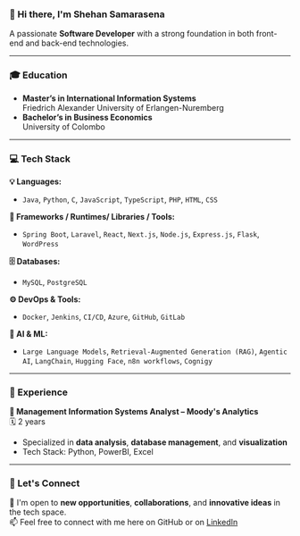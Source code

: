 ### 👋 Hi there, I'm Shehan Samarasena  
A passionate **Software Developer** with a strong foundation in both front-end and back-end technologies.

---

### 🎓 Education  
-  **Master’s in International Information Systems**  
  Friedrich Alexander University of Erlangen-Nuremberg  
-  **Bachelor’s in Business Economics**  
  University of Colombo  

---

### 💻 Tech Stack  

**💡 Languages:**  
- `Java`, `Python`, `C`, `JavaScript`, `TypeScript`, `PHP`, `HTML`, `CSS`

**🧰 Frameworks / Runtimes/ Libraries / Tools:**  
- `Spring Boot`, `Laravel`, `React`, `Next.js`, `Node.js`, `Express.js`, `Flask`, `WordPress`

**🗄️ Databases:**  
- `MySQL`, `PostgreSQL`

**⚙️ DevOps & Tools:**  
- `Docker`, `Jenkins`, `CI/CD`, `Azure`, `GitHub`, `GitLab`

**🧠 AI & ML:**  
- `Large Language Models`, `Retrieval-Augmented Generation (RAG)`, `Agentic AI`, `LangChain`, `Hugging Face`, `n8n workflows`, `Cognigy`

---

### 💼 Experience  

**🔹 Management Information Systems Analyst – Moody's Analytics**  
🗓️ 2 years  
- Specialized in **data analysis**, **database management**, and **visualization**  
- Tech Stack: Python, PowerBI, Excel  

---

### 🤝 Let's Connect  
💬 I'm open to **new opportunities**, **collaborations**, and **innovative ideas** in the tech space.  
📫 Feel free to connect with me here on GitHub or on [LinkedIn](https://www.linkedin.com/in/shehansamarasena/)
